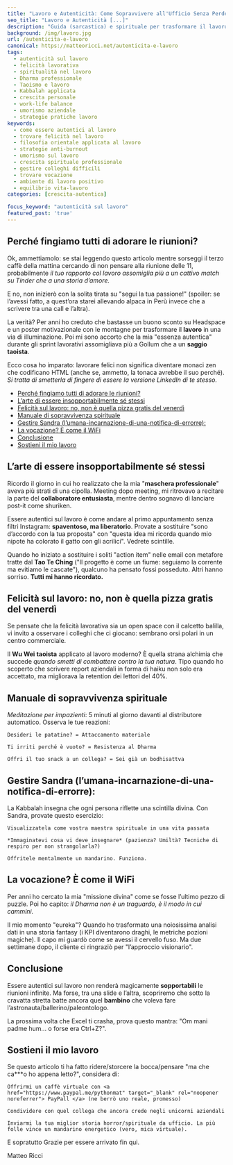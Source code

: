 ```yaml
---  
title: "Lavoro e Autenticità: Come Sopravvivere all'Ufficio Senza Perdere l'Anima (e la Sanità Mentale)"  
seo_title: "Lavoro e Autenticità [...]"
description: "Guida (sarcastica) e spirituale per trasformare il lavoro da incubo open-space a palestra di crescita personale. Taoismo per chi odia le riunioni, Kabbalah contro i colleghi tossici e Yoga per sopravvivere agli sprint." 
background: /img/lavoro.jpg
url: /autenticita-e-lavoro 
canonical: https://matteoricci.net/autenticita-e-lavoro
tags:  
  - autenticità sul lavoro  
  - felicità lavorativa  
  - spiritualità nel lavoro  
  - Dharma professionale  
  - Taoismo e lavoro  
  - Kabbalah applicata  
  - crescita personale  
  - work-life balance  
  - umorismo aziendale  
  - strategie pratiche lavoro  
keywords:  
  - come essere autentici al lavoro  
  - trovare felicità nel lavoro  
  - filosofia orientale applicata al lavoro  
  - strategie anti-burnout  
  - umorismo sul lavoro  
  - crescita spirituale professionale  
  - gestire colleghi difficili  
  - trovare vocazione  
  - ambiente di lavoro positivo  
  - equilibrio vita-lavoro 
categories: [crescita-autentica] 

focus_keyword: "autenticità sul lavoro" 
featured_post: 'true' 
---  
```

## Perché fingiamo tutti di adorare le riunioni?  

Ok, ammettiamolo: se stai leggendo questo articolo mentre sorseggi il terzo caffè della mattina cercando di non pensare alla riunione delle 11, probabilmente *il tuo rapporto col lavoro assomiglia più a un cattivo match su Tinder che a una storia d’amore.*

E no, non inizierò con la solita tirata su "segui la tua passione!" (spoiler: se l’avessi fatto, a quest’ora starei allevando alpaca in Perù invece che a scrivere tra una call e l’altra).

La verità? Per anni ho creduto che bastasse un buono sconto su Headspace e un poster motivazionale con le montagne per trasformare il **lavoro** in una via di illuminazione. Poi mi sono accorto che la mia "essenza autentica" durante gli sprint lavorativi assomigliava più a Gollum che a un **saggio taoista**.

Ecco cosa ho imparato: lavorare felici non significa diventare monaci zen che codificano HTML (anche se, ammetto, la tonaca avrebbe il suo perché). *Si tratta di smetterla di fingere di essere la versione LinkedIn di te stesso.*

- [Perché fingiamo tutti di adorare le riunioni?](#perché-fingiamo-tutti-di-adorare-le-riunioni)
- [L’arte di essere insopportabilmente sé stessi](#larte-di-essere-insopportabilmente-sé-stessi)
- [Felicità sul lavoro: no, non è quella pizza gratis del venerdì](#felicità-sul-lavoro-no-non-è-quella-pizza-gratis-del-venerdì)
- [Manuale di sopravvivenza spirituale](#manuale-di-sopravvivenza-spirituale)
- [Gestire Sandra (l’umana-incarnazione-di-una-notifica-di-errorre):](#gestire-sandra-lumana-incarnazione-di-una-notifica-di-errorre)
- [La vocazione? È come il WiFi](#la-vocazione-è-come-il-wifi)
- [Conclusione](#conclusione)
- [Sostieni il mio lavoro](#sostieni-il-mio-lavoro)


## L’arte di essere insopportabilmente sé stessi

Ricordo il giorno in cui ho realizzato che la mia "**maschera professionale**" aveva più strati di una cipolla. Meeting dopo meeting, mi ritrovavo a recitare la parte del **collaboratore entusiasta**, mentre dentro sognavo di lanciare post-it come shuriken.

Essere autentici sul lavoro è come andare al primo appuntamento senza filtri Instagram: **spaventoso, ma liberatorio**. Provate a sostituire "sono d’accordo con la tua proposta" con "questa idea mi ricorda quando mio nipote ha colorato il gatto con gli acrilici". Vedrete scintille.

Quando ho iniziato a sostituire i soliti "action item" nelle email con metafore tratte dal **Tao Te Ching** ("Il progetto è come un fiume: seguiamo la corrente ma evitiamo le cascate"), qualcuno ha pensato fossi posseduto. Altri hanno sorriso. **Tutti mi hanno ricordato.**

## Felicità sul lavoro: no, non è quella pizza gratis del venerdì

Se pensate che la felicità lavorativa sia un open space con il calcetto balilla, vi invito a osservare i colleghi che ci giocano: sembrano orsi polari in un centro commerciale.

Il **Wu Wei** **taoista** applicato al lavoro moderno? È quella strana alchimia che succede *quando smetti di combattere contro la tua natura*. Tipo quando ho scoperto che scrivere report aziendali in forma di haiku non solo era accettato, ma migliorava la retention dei lettori del 40%.

## Manuale di sopravvivenza spirituale

*Meditazione per impazienti*:
5 minuti al giorno davanti al distributore automatico. Osserva le tue reazioni:

    Desideri le patatine? = Attaccamento materiale

    Ti irriti perché è vuoto? = Resistenza al Dharma

    Offri il tuo snack a un collega? = Sei già un bodhisattva

## Gestire Sandra (l’umana-incarnazione-di-una-notifica-di-errorre):
La Kabbalah insegna che ogni persona riflette una scintilla divina. Con Sandra, provate questo esercizio:

    Visualizzatela come vostra maestra spirituale in una vita passata

    *Immaginatevi cosa vi deve insegnare* (pazienza? Umiltà? Tecniche di respiro per non strangolarla?)

    Offritele mentalmente un mandarino. Funziona.

## La vocazione? È come il WiFi

Per anni ho cercato la mia "missione divina" come se fosse l’ultimo pezzo di puzzle. Poi ho capito: *il Dharma non è un traguardo, è il modo in cui cammini.*

Il mio momento "eureka"? Quando ho trasformato una noiosissima analisi dati in una storia fantasy (i KPI diventarono draghi, le metriche pozioni magiche). Il capo mi guardò come se avessi il cervello fuso. Ma due settimane dopo, il cliente ci ringraziò per "l’approccio visionario".

## Conclusione
Essere autentici sul lavoro non renderà magicamente **sopportabili** le riunioni infinite. Ma forse, tra una slide e l’altra, scopriremo che sotto la cravatta stretta batte ancora quel **bambino** che voleva fare l’astronauta/ballerino/paleontologo.

La prossima volta che Excel ti crasha, prova questo mantra: "Om mani padme hum... o forse era Ctrl+Z?".

## Sostieni il mio lavoro
Se questo articolo ti ha fatto ridere/storcere la bocca/pensare "ma che ca***o ho appena letto?", considera di:

    Offrirmi un caffè virtuale con <a href="https://www.paypal.me/pythonmat" target="_blank" rel="noopener noreferrer"> PayPall </a> (ne berrò uno reale, promesso)

    Condividere con quel collega che ancora crede negli unicorni aziendali

    Inviarmi la tua miglior storia horror/spirituale da ufficio. La più folle vince un mandarino energetico (vero, mica virtuale).

E sopratutto Grazie per essere arrivato fin qui.

Matteo Ricci